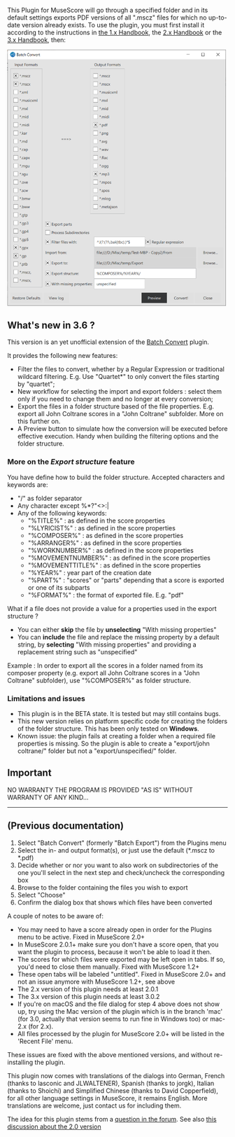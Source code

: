 
This Plugin for MuseScore will go through a specified folder and in its default settings exports PDF versions of all ".mscz" files for which no up-to-date version already exists. To use the plugin, you must first install it according to the instructions in [the 1.x Handbook](http://musescore.org/node/10129), the [2.x Handbook](http://musescore.org/node/36051) or the [3.x Handbook](http://musescore.org/node/278601), then:


<img src="/batch-convert.png" alt="Screenshot" width="500"/>

## What's new in 3.6 ?
  This version is an yet unofficial extension of the [Batch Convert](https://musescore.org/fr/project/batch-convert) plugin.

It provides the following new features:
* Filter the files to convert, whether by a Regular Expression or traditional wildcard filtering. E.g. Use "Quartet*" to only convert the files starting by "quartet";
* New workflow for selecting the import and export folders : select them only if you need to change them and no longer at every conversion;
* Export the files in a folder structure based of the file properties. E.g. export all John Coltrane scores in a "John Coltrane" subfolder. More on this further on.
* A Preview button to simulate how the conversion will be executed before effective execution. Handy when building the filtering options and the folder structure.

### More on the _Export structure_ feature
You have define how to build the folder structure.
Accepted characters and keywords are:
* "/" as folder separator
* Any character except \%*?"<>:|
* Any of the following keywords:
	* "%TITLE%" : as defined in the score properties
	* "%LYRICIST%" : as defined in the score properties 
	* "%COMPOSER%" : as defined in the score properties
	* "%ARRANGER%" :  as defined in the score properties 
	* "%WORKNUMBER%" :  as defined in the score properties 
	* "%MOVEMENTNUMBER%" :  as defined in the score properties 
	* "%MOVEMENTTITLE%" :  as defined in the score properties 
	* "%YEAR%" :  year part of the creation date
	* "%PART%" :  "scores" or "parts" depending that a score is exported or one of its subparts
	* "%FORMAT%" : the format of exported file. E.g. "pdf"

What if a file does not provide a value for a properties used in the export structure ?
* You can either **skip** the file by **unselecting** "With missing properties"
* You can **include** the file and replace the missing property by a default string, by **selecting** "With missing properties" and providing a replacement string such as "unspecified"

Example :
In order to export all the scores in a folder named from its composer property (e.g. export all John Coltrane scores in a "John Coltrane" subfolder), use "%COMPOSER%" as folder structure.

### Limitations and issues
* This plugin is in the BETA state. It is tested but may still contains bugs.
* This new version relies on platform specific code for creating the folders of the folder structure. This has been only tested on **Windows**.
* Known issue: the plugin fails at creating a folder when a required file properties is missing. So the plugin is able to create a "export/john coltrane/" folder but not a "export/unspecified/" folder.

## Important
NO WARRANTY THE PROGRAM IS PROVIDED "AS IS" WITHOUT WARRANTY OF ANY KIND...

------------------------------------
## (Previous documentation)
1. Select "Batch Convert" (formerly "Batch Export") from the Plugins menu
3. Select the in- and output format(s), or just use the default (\*.mscz to \*.pdf)
4. Decide whether or nor you want to also work on subdirectories of the one you'll select in the next step and check/uncheck the corresponding box
5. Browse to the folder containing the files you wish to export
6. Select "Choose"
7. Confirm the dialog box that shows which files have been converted

A couple of notes to be aware of:

- You may need to have a score already open in order for the Plugins menu to be active. Fixed in MuseScore 2.0+
- In MuseScore 2.0.1+ make sure you don't have a score open, that you want the plugin to process, because it won't be able to load it then.
- The scores for which files were exported may be left open in tabs. If so, you'd need to close them manually. Fixed with MuseScore 1.2+
- These open tabs will be labeled "untitled". Fixed in MuseScore 2.0+ and not an issue anymore with MuseScore 1.2+, see above
- The 2.x version of this plugin needs at least 2.0.1
- The 3.x version of this plugin needs at least 3.0.2
- If you're on macOS and the file dialog for step 4 above does not show up, try using the Mac version of the plugin which is in the branch 'mac' (for 3.0, actually that version seems to run fine in Windows too) or mac-2.x (for 2.x).
- All files processed by the plugin for MuseScore 2.0+ will be listed in the 'Recent File' menu.

These issues are fixed with the above mentioned versions, and without re-installing the plugin.

This plugin now comes with translations of the dialogs into German, French (thanks to lasconic and JLWALTENER), Spanish (thanks to jorgk), Italian (thanks to Shoichi) and Simplified Chinese (thanks to David Copperfield), for all other language settings in MuseScore, it remains English. More translations are welcome, just contact us for including them.

The idea for this plugin stems from a [question in the forum](https://musescore.org/node/12452). See also [this discussion about the 2.0 version](https://musescore.org/node/55616)
